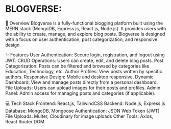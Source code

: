 #  BLOGVERSE:



📖 Overview
Blogverse is a fully-functional blogging platform built using the MERN stack (MongoDB, Express.js, React.js, Node.js). It provides users with the ability to create, manage, and explore blog posts. Blogverse is designed with a focus on user authentication, post categorization, and responsive design.

✨ Features
User Authentication: Secure login, registration, and logout using JWT.
CRUD Operations: Users can create, edit, and delete blog posts.
Post Categorization: Posts can be filtered and browsed by categories like Education, Technology, etc.
Author Profiles: View posts written by specific authors.
Responsive Design: Mobile and desktop responsive.
Dynamic Dashboard: View and manage posts directly from a personal dashboard.
File Uploads: Users can upload images for their posts and profiles.
Admin Panel: Admin access for managing posts and categories (if applicable).


💻 Tech Stack
Frontend: React.js, TailwindCSS
Backend: Node.js, Express.js
Database: MongoDB, Mongoose
Authentication: JSON Web Token (JWT)
File Uploads: Multer, Cloudinary for image uploads
Other Tools: Axios, React Router DOM
